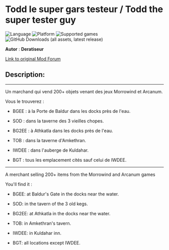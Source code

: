 # Todd le super gars testeur / Todd the super tester guy

![Language](https://img.shields.io/static/v1?label=language&message=english%20%7C%20french%20%7C%20&color=informational)
![Platform](https://img.shields.io/static/v1?label=platform&message=windows%20%7C%20macOS%20%7C%20Linux%20%7C%20&color=informational)
![Supported games](https://img.shields.io/static/v1?label=supported%20games&message=BG2%20%7C%20BGT%20%7C%20BGEE%20%7C%20BG2EE%20%7C%20EET%20%7C%20IWDEE%20%7C&color=dodgerblue)
![GitHub Downloads (all assets, latest release)](https://img.shields.io/github/downloads/Deratiseur/Todd/total)

**Autor** : **Deratiseur**

[Link to original Mod Forum](https://www.baldursgateworld.fr/viewtopic.php?t=31924)


## Description:
-------------

Un marchand qui vend 200+ objets venant des jeux Morrowind et Arcanum.

Vous le trouverez :

- BGEE : à la Porte de Baldur dans les docks près de l'eau.
  
- SOD : dans la taverne des 3 vieilles chopes.
  
- BG2EE : à Athkatla dans les docks près de l'eau.
  
- TOB : dans la taverne d'Amkethran.
  
- IWDEE : dans l'auberge de Kuldahar.
  
- BGT : tous les emplacement cités sauf celui de IWDEE.

-------------

A merchant selling 200+ items from the Morrowind and Arcanum games

You'll find it :

- BGEE: at Baldur's Gate in the docks near the water.
  
- SOD: in the tavern of the 3 old kegs.
  
- BG2EE: at Athkatla in the docks near the water.
  
- TOB: in Amkethran's tavern.
  
- IWDEE: in Kuldahar inn.
  
- BGT: all locations except IWDEE.
